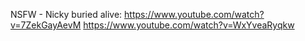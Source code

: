 
NSFW - Nicky buried alive: 
    https://www.youtube.com/watch?v=7ZekGayAevM
    https://www.youtube.com/watch?v=WxYveaRyqkw

